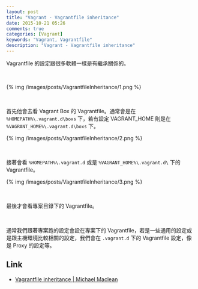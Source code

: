 ```yaml
---
layout: post
title: "Vagrant - Vagrantfile inheritance"
date: 2015-10-21 05:26
comments: true
categories: [Vagrant]
keywords: "Vagrant, Vagrantfile"
description: "Vagrant - Vagrantfile inheritance"
---
```


Vagrantfile 的設定跟很多軟體一樣是有繼承關係的。  

<!-- More -->

<br/>

{% img /images/posts/VagrantfileInheritance/1.png %}

<br/>


首先他會去看 Vagrant Box 的 Vagrantfile。通常會是在 `%HOMEPATH%\.vagrant.d\boxs` 下，若有設定 VAGRANT_HOME 則是在  `%VAGRANT_HOME%\.vagrant.d\boxs` 下。   

{% img /images/posts/VagrantfileInheritance/2.png %}

<br/>


接著會看 `%HOMEPATH%\.vagrant.d` 或是 `%VAGRANT_HOME%\.vagrant.d\` 下的 Vagrantfile。  

{% img /images/posts/VagrantfileInheritance/3.png %}

<br/>


最後才會看專案目錄下的 Vagrantfile。  

<br/>


通常我們跟著專案跑的設定會設在專案下的 Vagrantfile，若是一些通用的設定或是跟主機環境比較相關的設定，我們會在 `.vagrant.d` 下的 Vagrantfile 設定，像是 Proxy 的設定等。  




Link
----
* [Vagrantfile inheritance | Michael Maclean](http://mgdm.net/weblog/vagrantfile-inheritance/)

